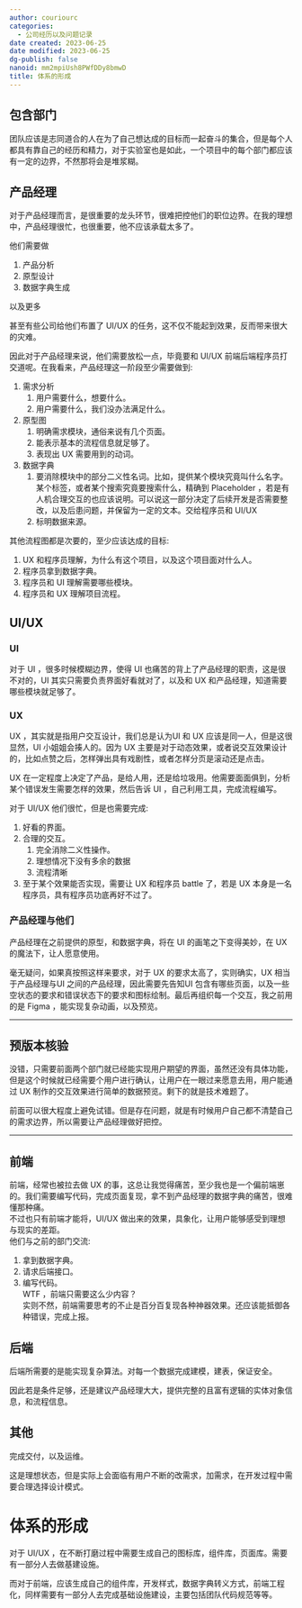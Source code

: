 ```yaml
---
author: couriourc
categories:
  - 公司经历以及问题记录
date created: 2023-06-25
date modified: 2023-06-25
dg-publish: false
nanoid: mm2mpiUsh8PWfDDy8bmwD
title: 体系的形成
---
```


## 包含部门

团队应该是志同道合的人在为了自己想达成的目标而一起奋斗的集合，但是每个人都具有靠自己的经历和精力，对于实验室也是如此，一个项目中的每个部门都应该有一定的边界，不然那将会是堆浆糊。

## 产品经理

对于产品经理而言，是很重要的龙头环节，很难把控他们的职位边界。在我的理想中，产品经理很忙，也很重要，他不应该承载太多了。

他们需要做

1. 产品分析
2. 原型设计
3. 数据字典生成

以及更多

甚至有些公司给他们布置了 UI/UX 的任务，这不仅不能起到效果，反而带来很大的灾难。

因此对于产品经理来说，他们需要放松一点，毕竟要和 UI/UX 前端后端程序员打交道呢。在我看来，产品经理这一阶段至少需要做到:

1. 需求分析
	1. 用户需要什么，想要什么。
	2. 用户需要什么，我们没办法满足什么。
2. 原型图
	1. 明确需求模块，通俗来说有几个页面。
	2. 能表示基本的流程信息就足够了。
	3. 表现出 UX 需要用到的动词。
3. 数据字典
	1. 要消除模块中的部分二义性名词。比如，提供某个模块究竟叫什么名字。某个标签，或者某个搜索究竟要搜索什么，精确到 Placeholder ，若是有人机合理交互的也应该说明。可以说这一部分决定了后续开发是否需要整改，以及后患问题，并保留为一定的文本。交给程序员和 UI/UX
	2. 标明数据来源。

其他流程图都是次要的，至少应该达成的目标:

1. UX 和程序员理解，为什么有这个项目，以及这个项目面对什么人。
2. 程序员拿到数据字典。
3. 程序员和 UI 理解需要哪些模块。
4. 程序员和 UX 理解项目流程。

## UI/UX

### UI

对于 UI ，很多时候模糊边界，使得 UI 也痛苦的背上了产品经理的职责，这是很不对的，UI 其实只需要负责界面好看就对了，以及和 UX 和产品经理，知道需要哪些模块就足够了。

### UX

UX ，其实就是指用户交互设计，我们总是认为UI 和 UX 应该是同一人，但是这很显然，UI 小姐姐会揍人的。因为 UX 主要是对于动态效果，或者说交互效果设计的，比如点赞之后，怎样弹出具有戏剧性，或者怎样分页是滚动还是点击。

UX 在一定程度上决定了产品，是给人用，还是给垃圾用。他需要面面俱到，分析某个错误发生需要怎样的效果，然后告诉 UI ，自己利用工具，完成流程编写。

对于 UI/UX 他们很忙，但是也需要完成:

1. 好看的界面。
2. 合理的交互。
	1. 完全消除二义性操作。
	2. 理想情况下没有多余的数据
	3. 流程清晰
3. 至于某个效果能否实现，需要让 UX 和程序员 battle 了，若是 UX 本身是一名程序员，具有程序员功底再好不过了。

### 产品经理与他们

产品经理在之前提供的原型，和数据字典，将在 UI 的画笔之下变得美妙，在 UX 的魔法下，让人愿意使用。

毫无疑问，如果真按照这样来要求，对于 UX 的要求太高了，实则确实，UX 相当于产品经理与UI 之间的产品经理，因此需要先告知UI 包含有哪些页面，以及一些空状态的要求和错误状态下的要求和图标绘制。最后再组织每一个交互，我之前用的是 Figma ，能实现复杂动画，以及预览。

---

## 预版本核验

没错，只需要前面两个部门就已经能实现用户期望的界面，虽然还没有具体功能，但是这个时候就已经需要个用户进行确认，让用户在一眼过来愿意去用，用户能通过 UX 制作的交互效果进行简单的数据预览。剩下的就是技术难题了。

前面可以很大程度上避免试错。但是存在问题，就是有时候用户自己都不清楚自己的需求边界，所以需要让产品经理做好把控。

---

## 前端

前端，经常也被拉去做 UX 的事，这总让我觉得痛苦，至少我也是一个偏前端崽的。我们需要编写代码，完成页面复现，拿不到产品经理的数据字典的痛苦，很难懂那种痛。  
不过也只有前端才能将，UI/UX 做出来的效果，具象化，让用户能够感受到理想与现实的差距。  
他们与之前的部门交流:

1. 拿到数据字典。
2. 请求后端接口。
3. 编写代码。  
 WTF ，前端只需要这么少内容？  
  实则不然，前端需要思考的不止是百分百复现各种神器效果。还应该能抵御各种错误，完成上报。

## 后端

后端所需要的是能实现复杂算法。对每一个数据完成建模，建表，保证安全。

因此若是条件足够，还是建议产品经理大大，提供完整的且富有逻辑的实体对象信息，和流程信息。

## 其他

完成交付，以及运维。

这是理想状态，但是实际上会面临有用户不断的改需求，加需求，在开发过程中需要合理选择设计模式。

# 体系的形成

对于 UI/UX ，在不断打磨过程中需要生成自己的图标库，组件库，页面库。需要有一部分人去做基建设施。

而对于前端，应该生成自己的组件库，开发样式，数据字典转义方式，前端工程化，同样需要有一部分人去完成基础设施建设，主要包括团队代码规范等等。
